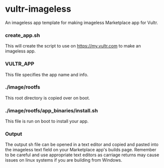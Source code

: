 # vultr-imageless
An imageless app template for making imageless Marketplace app for Vultr.

### create_app.sh
This will create the script to use on https://my.vultr.com to make an imageless app.

### VULTR_APP
This file specifies the app name and info.

### ./image/rootfs
This root directory is copied over on boot.

### ./image/rootfs/app_binaries/install.sh
This file is run on boot to install your app.

### Output

The output sh file can be opened in a text editor and copied and pasted into the imageless
text field on your Marketplace app's builds page. Remember to be careful and use appropriate
text editors as carriage returns may cause issues on linux systems if you are building from
Windows.
